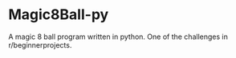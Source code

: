 # Magic8Ball-py
A magic 8 ball program written in python. One of the challenges in r/beginnerprojects.
